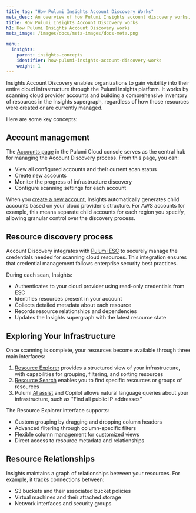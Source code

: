 ```yaml
---
title_tag: "How Pulumi Insights Account Discovery Works"
meta_desc: An overview of how Pulumi Insights account discovery works.
title: How Pulumi Insights Account Discovery works
h1: How Pulumi Insights Account Discovery works
meta_image: /images/docs/meta-images/docs-meta.png

menu:
  insights:
    parent: insights-concepts
    identifier: how-pulumi-insights-account-discovery-works
    weight: 1
---
```


Insights Account Discovery enables organizations to gain visibility into their entire cloud infrastructure through the Pulumi Insights platform. It works by scanning cloud provider accounts and building a comprehensive inventory of resources in the Insights supergraph, regardless of how those resources were created or are currently managed.

Here are some key concepts:

## Account management

The [Accounts page](/docs/insights/accounts/) in the Pulumi Cloud console serves as the central hub for managing the Account Discovery process. From this page, you can:

- View all configured accounts and their current scan status
- Create new accounts
- Monitor the progress of infrastructure discovery
- Configure scanning settings for each account

When you [create a new account](/docs/insights/get-started/create-accounts/), Insights automatically generates child accounts based on your cloud provider's structure. For AWS accounts for example, this means separate child accounts for each region you specify, allowing granular control over the discovery process.

## Resource discovery process

Account Discovery integrates with [Pulumi ESC](/docs/esc/) to securely manage the credentials needed for scanning cloud resources. This integration ensures that credential management follows enterprise security best practices.

During each scan, Insights:

- Authenticates to your cloud provider using read-only credentials from ESC
- Identifies resources present in your account
- Collects detailed metadata about each resource
- Records resource relationships and dependencies
- Updates the Insights supergraph with the latest resource state

## Exploring Your Infrastructure

Once scanning is complete, your resources become available through three main interfaces:

1. [Resource Explorer](/docs/insights/search/) provides a structured view of your infrastructure, with capabilities for grouping, filtering, and sorting resources
2. [Resource Search](/docs/insights/search/) enables you to find specific resources or groups of resources
3. Pulumi [AI assist](/docs/insights/get-started/using-resource-explorer/#ai-assist-examples) and Copilot allows natural language queries about your infrastructure, such as "Find all public IP addresses"

The Resource Explorer interface supports:

- Custom grouping by dragging and dropping column headers
- Advanced filtering through column-specific filters
- Flexible column management for customized views
- Direct access to resource metadata and relationships

## Resource Relationships

Insights maintains a graph of relationships between your resources. For example, it tracks connections between:

- S3 buckets and their associated bucket policies
- Virtual machines and their attached storage
- Network interfaces and security groups

